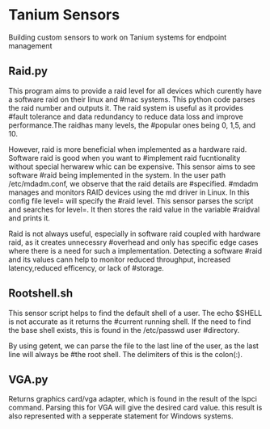 # Tanium Sensors
Building custom sensors to work on Tanium systems for endpoint management

## Raid.py
This program aims to provide a raid level for all devices which curently have a software raid on their linux and #mac systems. This python code parses the raid number and outputs it. The raid system is useful as it provides #fault tolerance and data redundancy to reduce data loss and improve performance.The raidhas many levels, the #popular ones being 0, 1,5, and 10. 

However, raid is more beneficial when implemented as a hardware raid. Software raid is good when you want to #implement raid fucntionality without special herwarew whic can be expensive. This sensor aims to see software #raid being implemented in the system. In the user path /etc/mdadm.conf, we observe that the raid details are #specified. 
#mdadm manages and monitors RAID devices using the md driver in Linux. In this config file level= will specify the #raid level. This sensor parses the script and searches for level=. It then stores the raid value in the variable #raidval and prints it.

Raid is not always useful, especially in software raid coupled with hardware raid, as it creates unnecessry #overhead and only has specific edge cases where there is a need for such a implementation. Detecting a software #raid and its values cann help to monitor reduced throughput, increased latency,reduced efficency, or lack of #storage.

## Rootshell.sh
This sensor script helps to find the default shell of a user. The echo $SHELL is not accurate as it returns the #current running shell. If the need to find the base shell exists, this is found in the /etc/passwd user #directory.

By using getent, we can parse the file to the last line of the user, as the last line will always be #the root shell. The delimiters of this is the colon(:).

## VGA.py
Returns graphics card/vga adapter, which is found in the result of the lspci command. 
Parsing this for VGA will give the desired card value. 
this result is also represented with a sepperate statement for Windows systems.


